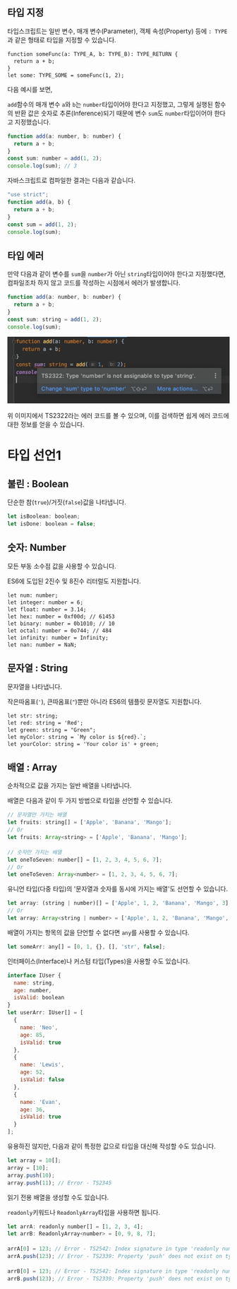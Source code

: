 ## 타입 지정

타입스크립트는 일반 변수, 매개 변수(Parameter), 객체 속성(Property) 등에 `: TYPE`과 같은 형태로 타입을 지정할 수 있습니다.

```JS
function someFunc(a: TYPE_A, b: TYPE_B): TYPE_RETURN {
  return a + b;
}
let some: TYPE_SOME = someFunc(1, 2);
```



다음 예시를 보면,

`add`함수의 매개 변수 `a`와 `b`는 `number`타입이어야 한다고 지정했고, 그렇게 실행된 함수의 반환 값은 숫자로 추론(Inference)되기 때문에 변수 `sum`도 `number`타입이어야 한다고 지정했습니다.

```js
function add(a: number, b: number) {
  return a + b;
}
const sum: number = add(1, 2);
console.log(sum); // 3
```



자바스크립트로 컴파일한 결과는 다음과 같습니다.

```js
"use strict";
function add(a, b) {
  return a + b;
}
const sum = add(1, 2);
console.log(sum);
```





## 타입 에러

만약 다음과 같이 변수를 `sum`을 `number`가 아닌 `string`타입이어야 한다고 지정했다면, 컴파일조차 하지 않고 코드를 작성하는 시점에서 에러가 발생합니다.

```js
function add(a: number, b: number) {
  return a + b;
}
const sum: string = add(1, 2);
console.log(sum);
```

![img](01_Types.assets/e4a2436bacea6662223cdbb284b6fdf4783522ecb48a11b2bba484b68358d265.png)



위 이미지에서 TS2322라는 에러 코드를 볼 수 있으며, 이를 검색하면 쉽게 에러 코드에 대한 정보를 얻을 수 있습니다.



# 타입 선언1



## 불린 : Boolean

단순한 참(`true`)/거짓(`false`)값을 나타냅니다.

```js
let isBoolean: boolean;
let isDone: boolean = false;
```



## 숫자: Number

모든 부동 소수점 값을 사용할 수 있습니다.

ES6에 도입된 2진수 및 8진수 리터럴도 지원합니다.

```JS
let num: number;
let integer: number = 6;
let float: number = 3.14;
let hex: number = 0xf00d; // 61453
let binary: number = 0b1010; // 10
let octal: number = 0o744; // 484
let infinity: number = Infinity;
let nan: number = NaN;
```



## 문자열 : String

문자열을 나타냅니다.

작은따옴표(`'`), 큰따옴표(`"`)뿐만 아니라 ES6의 템플릿 문자열도 지원합니다.

```JS
let str: string;
let red: string = 'Red';
let green: string = "Green";
let myColor: string = `My color is ${red}.`;
let yourColor: string = 'Your color is' + green;
```



## 배열 : Array

순차적으로 값을 가지는 일반 배열을 나타냅니다.

배열은 다음과 같이 두 가지 방법으로 타입을 선언할 수 있습니다.

```js
// 문자열만 가지는 배열
let fruits: string[] = ['Apple', 'Banana', 'Mango'];
// Or
let fruits: Array<string> = ['Apple', 'Banana', 'Mango'];

// 숫자만 가지는 배열
let oneToSeven: number[] = [1, 2, 3, 4, 5, 6, 7];
// Or
let oneToSeven: Array<number> = [1, 2, 3, 4, 5, 6, 7];
```



유니언 타입(다중 타입)의 '문자열과 숫자를 동시에 가지는 배열'도 선언할 수 있습니다.

```js
let array: (string | number)[] = ['Apple', 1, 2, 'Banana', 'Mango', 3];
// Or
let array: Array<string | number> = ['Apple', 1, 2, 'Banana', 'Mango', 3];
```



배열이 가지는 항목의 값을 단언할 수 없다면 `any`를 사용할 수 있습니다.

```js
let someArr: any[] = [0, 1, {}, [], 'str', false];
```



인터페이스(Interface)나 커스텀 타입(Types)을 사용할 수도 있습니다.

```js
interface IUser {
  name: string,
  age: number,
  isValid: boolean
}
let userArr: IUser[] = [
  {
    name: 'Neo',
    age: 85,
    isValid: true
  },
  {
    name: 'Lewis',
    age: 52,
    isValid: false
  },
  {
    name: 'Evan',
    age: 36,
    isValid: true
  }
];
```



유용하진 않지만, 다음과 같이 특정한 값으로 타입을 대신해 작성할 수도 있습니다.

```js
let array = 10[];
array = [10];
array.push(10);
array.push(11); // Error - TS2345
```



읽기 전용 배열을 생성할 수도 있습니다.

`readonly`키워드나 `ReadonlyArray`타입을 사용하면 됩니다.

```js
let arrA: readonly number[] = [1, 2, 3, 4];
let arrB: ReadonlyArray<number> = [0, 9, 8, 7];

arrA[0] = 123; // Error - TS2542: Index signature in type 'readonly number[]' only permits reading.
arrA.push(123); // Error - TS2339: Property 'push' does not exist on type 'readonly number[]'.

arrB[0] = 123; // Error - TS2542: Index signature in type 'readonly number[]' only permits reading.
arrB.push(123); // Error - TS2339: Property 'push' does not exist on type 'readonly number[]'.
```

